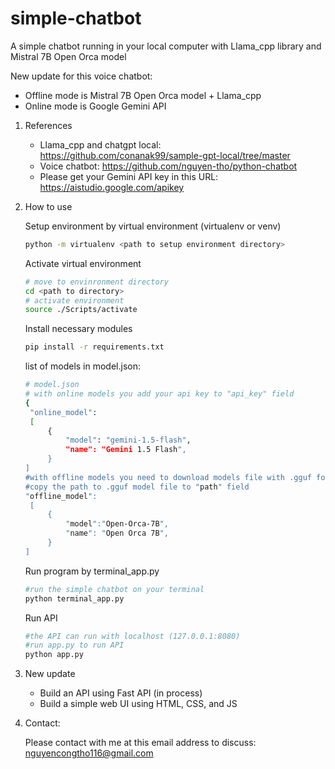 # simple-chatbot
A simple chatbot running in your local computer with Llama_cpp library and Mistral 7B Open Orca model

New update for this voice chatbot:
- Offline mode is Mistral 7B Open Orca model + Llama_cpp
- Online mode is Google Gemini API
1. References
   - Llama_cpp and chatgpt local:  https://github.com/conanak99/sample-gpt-local/tree/master
   - Voice chatbot: https://github.com/nguyen-tho/python-chatbot
   - Please get your Gemini API key in this URL: https://aistudio.google.com/apikey
2. How to use

   Setup environment by virtual environment (virtualenv or venv)
   ```sh
   python -m virtualenv <path to setup environment directory>
   ```
   Activate virtual environment
   ```sh
   # move to envinronment directory
   cd <path to directory>
   # activate environment
   source ./Scripts/activate
   ```
   Install necessary modules
   ```sh
   pip install -r requirements.txt
   ```
   list of models in model.json:
   ```sh
   # model.json
   # with online models you add your api key to "api_key" field
   {
    "online_model":
    [
        {
            "model": "gemini-1.5-flash",
            "name": "Gemini 1.5 Flash",
        }
   ]
   #with offline models you need to download models file with .gguf format (you can download it on hugging face)
   #copy the path to .gguf model file to "path" field
   "offline_model":
    [
        {
            "model":"Open-Orca-7B",
            "name": "Open Orca 7B",
        }
   ]
   ```
   Run program by terminal_app.py
   ```sh
   #run the simple chatbot on your terminal
   python terminal_app.py
   ```
   Run API
   ```sh
   #the API can run with localhost (127.0.0.1:8080)
   #run app.py to run API
   python app.py
   ```
4. New update
   - Build an API using Fast API (in process)
   - Build a simple web UI using HTML, CSS, and JS  
5. Contact:

    Please contact with me at this email address to discuss: nguyencongtho116@gmail.com
